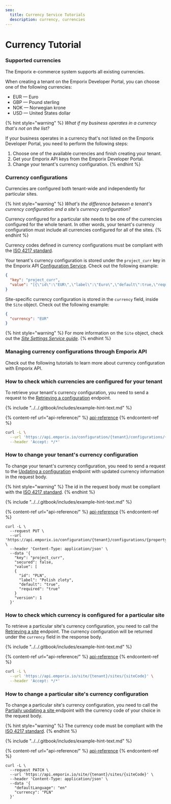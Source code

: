 ```yaml
---
seo:
  title: Currency Service Tutorials
  description: currency, currencies
---
```


# Currency Tutorial

### Supported currencies

The Emporix e-commerce system supports all existing currencies.

When creating a tenant on the Emporix Developer Portal, you can choose one of the following currencies:

* EUR — Euro
* GBP — Pound sterling
* NOK — Norwegian krone
* USD — United States dollar

{% hint style="warning" %}
_What if my business operates in a currency that's not on the list?_

If your business operates in a currency that's not listed on the Emporix Developer Portal, you need to perform the following steps:

1. Choose one of the available currencies and finish creating your tenant.
2. Get your Emporix API keys from the Emporix Developer Portal.
3. Change your tenant's currency configuration.
{% endhint %}

### Currency configurations

Currencies are configured both tenant-wide and independently for particular sites.

{% hint style="warning" %}
_What's the difference between a tenant's currency configuration and a site's currency configuration?_

Currency configured for a particular site needs to be one of the currencies configured for the whole tenant. In other words, your tenant's currency configuration must include all currencies configured for all of the sites.
{% endhint %}

Currency codes defined in currency configurations must be compliant with the [ISO 4217 standard](https://en.wikipedia.org/wiki/ISO_4217).

Your tenant's currency configuration is stored under the `project_curr` key in the Emporix API [Configuration Service](../../openapi/configuration/). Check out the following example:

```json
{
  "key": "project_curr",
  "value": "[{\"id\":\"EUR\",\"label\":\"Euro\",\"default\":true,\"required\":true},{\"id\":\"GBP\",\"label\":\"Pound sterling\",\"default\":false,\"required\":false}]"
}
```

Site-specific currency configuration is stored in the `currency` field, inside the `Site` object. Check out the following example:

```json
{
  "currency": "EUR"
}
```

{% hint style="warning" %}
For more information on the `Site` object, check out the [_Site Settings Service guide_](../../content/site-settings/).
{% endhint %}

### Managing currency configurations through Emporix API

Check out the following tutorials to learn more about currency configuration with Emporix API.

### How to check which currencies are configured for your tenant

To retrieve your tenant's currency configuration, you need to send a request to the [Retrieving a configuration](https://emporix.gitbook.io/documentation-portal/api-references/api-guides-and-references/configuration/configuration-service/api-reference/tenant-configurations#get-configuration-tenant-configurations-propertykey) endpoint.

{% include "../../.gitbook/includes/example-hint-text.md" %}

{% content-ref url="api-reference/" %}
[api-reference](api-reference/)
{% endcontent-ref %}

```bash
curl -L \
  --url 'https://api.emporix.io/configuration/{tenant}/configurations/{propertyKey}' \
  --header 'Accept: */*'
```

### How to change your tenant's currency configuration

To change your tenant's currency configuration, you need to send a request to the [Updating a configuration](https://emporix.gitbook.io/documentation-portal/api-references/api-guides-and-references/configuration/configuration-service/api-reference/tenant-configurations#put-configuration-tenant-configurations-propertykey) endpoint with updated currency information in the request body.

{% hint style="warning" %}
The id in the request body must be compliant with the [ISO 4217 standard](https://en.wikipedia.org/wiki/ISO_4217).
{% endhint %}

{% include "../../.gitbook/includes/example-hint-text.md" %}

{% content-ref url="api-reference/" %}
[api-reference](api-reference/)
{% endcontent-ref %}

```
curl -L \
  --request PUT \
  --url 'https://api.emporix.io/configuration/{tenant}/configurations/{propertyKey}' \
  --header 'Content-Type: application/json' \
  --data '{
    "key": "project_curr",
    "secured": false,
    "value": [
    {
      "id": "PLN",
      "label": "Polish zloty",
      "default": "true",
      "required": "true"
    }
    "version": 1
  }'
```

### How to check which currency is configured for a particular site

To retrieve a particular site's currency configuration, you need to call the [Retrieving a site](https://emporix.gitbook.io/documentation-portal/api-references/api-guides-and-references/configuration/site-settings-service/api-reference/site-settings#get-site-tenant-sites-sitecode) endpoint. The currency configuration will be returned under the `currency` field in the response body.

{% include "../../.gitbook/includes/example-hint-text.md" %}

{% content-ref url="api-reference/" %}
[api-reference](api-reference/)
{% endcontent-ref %}

```bash
curl -L \
  --url 'https://api.emporix.io/site/{tenant}/sites/{siteCode}' \
  --header 'Accept: */*'
```

### How to change a particular site's currency configuration

To change a particular site's currency configuration, you need to call the [Partially updating a site ](https://emporix.gitbook.io/documentation-portal/api-references/api-guides-and-references/configuration/site-settings-service/api-reference/site-settings#patch-site-tenant-sites-sitecode)endpoint with the currency code of your choice in the request body.

{% hint style="warning" %}
The currency code must be compliant with the [ISO 4217 standard](https://en.wikipedia.org/wiki/ISO_4217).
{% endhint %}

{% include "../../.gitbook/includes/example-hint-text.md" %}

{% content-ref url="api-reference/" %}
[api-reference](api-reference/)
{% endcontent-ref %}

```
curl -L \
  --request PATCH \
  --url 'https://api.emporix.io/site/{tenant}/sites/{siteCode}' \
  --header 'Content-Type: application/json' \
  --data '{
    "defaultLanguage": "en"
    "currency": "PLN"
  }'
```
